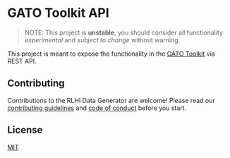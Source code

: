 # GATO Toolkit API

> NOTE: This project is **unstable**, you should consider all functionality *experimental* and *subject to change* without warning.

This project is meant to expose the functionality in the [GATO Toolkit](https://github.com/FyZyX/gato-toolkit) via REST API.

## Contributing

Contributions to the RLHI Data Generator are welcome! Please read our [contributing guidelines](docs/CONTRIBUTING.md) and [code of conduct](docs/CODE-OF-CONDUCT.md) before you start.

## License

[MIT](https://choosealicense.com/licenses/mit/)
